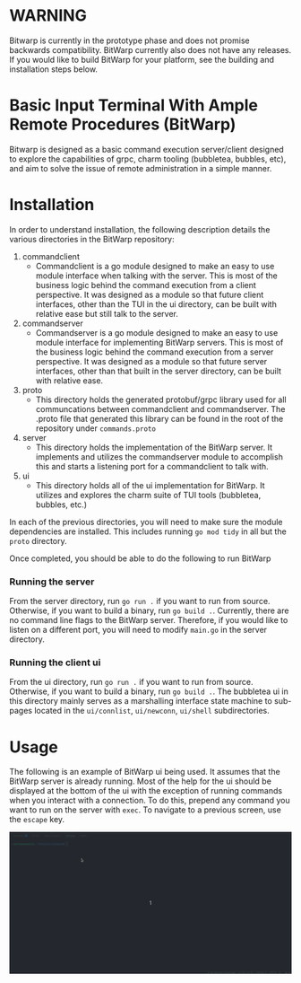 # WARNING
Bitwarp is currently in the prototype phase and does not promise backwards compatibility. BitWarp currently also does not have any releases. If you would like to build BitWarp for your platform, see the building and installation steps below.

# Basic Input Terminal With Ample Remote Procedures (BitWarp)
Bitwarp is designed as a basic command execution server/client designed to explore the capabilities of grpc, charm tooling (bubbletea, bubbles, etc), and aim to solve the issue of remote administration in a simple manner.

# Installation
In order to understand installation, the following description details the various directories in the BitWarp repository:

1. commandclient
    - Commandclient is a go module designed to make an easy to use module interface when talking with the server. This is most of the business logic behind the command execution from a client perspective. It was designed as a module so that future client interfaces, other than the TUI in the ui directory, can be built with relative ease but still talk to the server.
2. commandserver
    - Commandserver is a go module designed to make an easy to use module interface for implementing BitWarp servers. This is most of the business logic behind the command execution from a server perspective. It was designed as a module so that future server interfaces, other than that built in the server directory, can be built with relative ease.
3. proto
    - This directory holds the generated protobuf/grpc library used for all communcations between commandclient and commandserver. The .proto file that generated this library can be found in the root of the repository under `commands.proto`
4. server
    - This directory holds the implementation of the BitWarp server. It implements and utilizes the commandserver module to accomplish this and starts a listening port for a commandclient to talk with.
5. ui
    - This directory holds all of the ui implementation for BitWarp. It utilizes and explores the charm suite of TUI tools (bubbletea, bubbles, etc.)

In each of the previous directories, you will need to make sure the module dependencies are installed. This includes running `go mod tidy` in all but the `proto` directory.

Once completed, you should be able to do the following to run BitWarp

### Running the server
From the server directory, run `go run .` if you want to run from source. Otherwise, if you want to build a binary, run `go build .`. Currently, there are no command line flags to the BitWarp server. Therefore, if you would like to listen on a different port, you will need to modify `main.go` in the server directory.

### Running the client ui
From the ui directory, run `go run .` if you want to run from source. Otherwise, if you want to build a binary, run `go build .`. The bubbletea ui in this directory mainly serves as a marshalling interface state machine to sub-pages located in the `ui/connlist`, `ui/newconn`, `ui/shell` subdirectories.

# Usage
The following is an example of BitWarp ui being used. It assumes that the BitWarp server is already running. Most of the help for the ui should be displayed at the bottom of the ui with the exception of running commands when you interact with a connection. To do this, prepend any command you want to run on the server with `exec`. To navigate to a previous screen, use the `escape` key.

![BitWarp Example Video](./BitWarpBasic.gif)